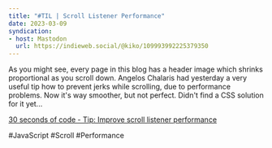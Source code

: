 ```yaml
---
title: "#TIL | Scroll Listener Performance"
date: 2023-03-09
syndication: 
- host: Mastodon
  url: https://indieweb.social/@kiko/109993992225379350
---
```


As you might see, every page in this blog has a header image which shrinks proportional as you scroll down. Angelos Chalaris had yesterday a very useful tip how to prevent jerks while scrolling, due to performance problems. Now it's way smoother, but not perfect. Didn't find a CSS solution for it yet...

[30 seconds of code - Tip: Improve scroll listener performance](https://www.30secondsofcode.org/articles/s/passive-scroll-listener-performance)

#JavaScript #Scroll #Performance

